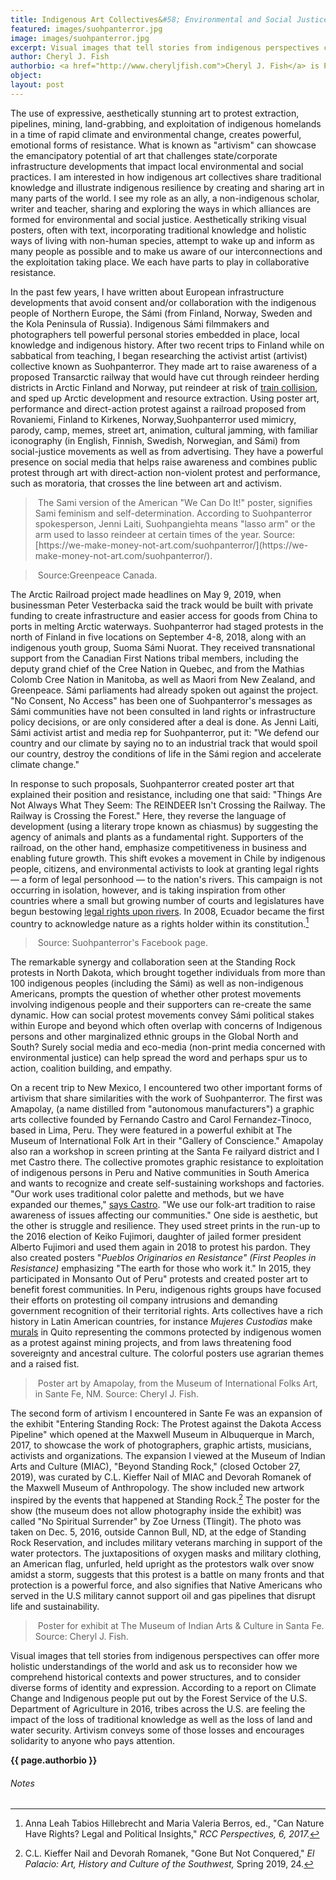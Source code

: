 ```yaml
---
title: Indigenous Art Collectives&#58; Environmental and Social Justice Protests Through Artvism and Direct-Action Protest
featured: images/suohpanterror.jpg
image: images/suohpanterror.jpg
excerpt: Visual images that tell stories from indigenous perspectives can offer more holistic understandings of the world and ask us to reconsider how we comprehend historical contexts and power structures, and to consider diverse forms of identity and expression.
author: Cheryl J. Fish
authorbio: <a href="http://www.cheryljfish.com">Cheryl J. Fish</a> is Professor of English, Borough of Manhattan Community College, City University of New York, and Docent Lecturer, Dept. of Cultures, University of Helsinki. Follow her on twitter at <a href="https://twitter.com/CherylJoyFish">cheryljoyfish</a>.
object:
layout: post
---
```


The use of expressive, aesthetically stunning art to protest extraction, pipelines, mining, land-grabbing, and exploitation of indigenous homelands in a time of rapid climate and environmental change, creates powerful, emotional forms of resistance. What is known as &quot;artivism&quot; can showcase the emancipatory potential of art that challenges state/corporate infrastructure developments that impact local environmental and social practices. I am interested in how indigenous art collectives share traditional knowledge and illustrate indigenous resilience by creating and sharing art in many parts of the world. I see my role as an ally, a non-indigenous scholar, writer and teacher, sharing and exploring the ways in which alliances are formed for environmental and social justice. Aesthetically striking visual posters, often with text, incorporating traditional knowledge and holistic ways of living with non-human species, attempt to wake up and inform as many people as possible and to make us aware of our interconnections and the exploitation taking place. We each have parts to play in collaborative resistance.

In the past few years, I have written about European infrastructure developments that avoid consent and/or collaboration with the indigenous people of Northern Europe, the Sámi (from Finland, Norway, Sweden and the Kola Peninsula of Russia). Indigenous Sámi filmmakers and photographers tell powerful personal stories embedded in place, local knowledge and indigenous history. After two recent trips to Finland while on sabbatical from teaching, I began researching the activist artist (artivist) collective known as Suohpanterror. They made art to raise awareness of a proposed Transarctic railway that would have cut through reindeer herding districts in Arctic Finland and Norway, put reindeer at risk of [train collision](https://newsinteractives.cbc.ca/longform/the-arctic-railway), and sped up Arctic development and resource extraction. Using poster art, performance and direct-action protest against a railroad proposed from Rovaniemi, Finland to Kirkenes, Norway,Suohpanterror used mimicry, parody, camp, memes, street art, animation, cultural jamming, with familiar iconography (in English, Finnish, Swedish, Norwegian, and Sámi) from social-justice movements as well as from advertising. They have a powerful presence on social media that helps raise awareness and combines public protest through art with direct-action non-violent protest and performance, such as moratoria, that crosses the line between art and activism.

><img class="image feature" src="{{ site.baseurl }}/assets/images/suohpanterror.jpg" alt="">
>The Sami version of the American &quot;We Can Do It!&quot; poster, signifies Sami feminism and self-determination. According to Suohpanterror spokesperson, Jenni Laiti, Suohpangiehta means &quot;lasso arm&quot; or the arm used to lasso reindeer at certain times of the year. Source: [https://we-make-money-not-art.com/suohpanterror/](https://we-make-money-not-art.com/suohpanterror/).

><img class="image feature" src="{{ site.baseurl }}/assets/images/finland-rally.jpg" alt="">
>Source:Greenpeace Canada.

The Arctic Railroad project made headlines on May 9, 2019, when businessman Peter Vesterbacka said the track would be built with private funding to create infrastructure and easier access for goods from China to ports in melting Arctic waterways. Suohpanterror had staged protests in the north of Finland in five locations on September 4-8, 2018, along with an indigenous youth group, Suoma Sámi Nuorat. They received transnational support from the Canadian First Nations tribal members, including the deputy grand chief of the Cree Nation in Quebec, and from the Mathias Colomb Cree Nation in Manitoba, as well as Maori from New Zealand, and Greenpeace. Sámi parliaments had already spoken out against the project. &quot;No Consent, No Access&quot; has been one of Suohpanterror&#39;s messages as Sámi communities have not been consulted in land rights or infrastructure policy decisions, or are only considered after a deal is done. As Jenni Laiti, Sámi activist artist and media rep for Suohpanterror, put it: &quot;We defend our country and our climate by saying no to an industrial track that would spoil our country, destroy the conditions of life in the Sámi region and accelerate climate change.&quot;

In response to such proposals, Suohpanterror created poster art that explained their position and resistance, including one that said: &quot;Things Are Not Always What They Seem: The REINDEER Isn&#39;t Crossing the Railway. The Railway is Crossing the Forest.&quot; Here, they reverse the language of development (using a literary trope known as chiasmus) by suggesting the agency of animals and plants as a fundamental right. Supporters of the railroad, on the other hand, emphasize competitiveness in business and enabling future growth. This shift evokes a movement in Chile by indigenous people, citizens, and environmental activists to look at granting legal rights — a form of legal personhood — to the nation&#39;s rivers. This campaign is not occurring in isolation, however, and is taking inspiration from other countries where a small but growing number of courts and legislatures have begun bestowing [legal rights upon rivers](https://e360.yale.edu/features/should-rivers-have-rights-a-growing-movement-says-its-about-time). In 2008, Ecuador became the first country to acknowledge nature as a rights holder within its constitution.[^2f41]

><img class="image feature" src="{{ site.baseurl }}/assets/images/reindeer-crossing.jpg" alt="">
>Source: Suohpanterror&#39;s Facebook page.

The remarkable synergy and collaboration seen at the Standing Rock protests in North Dakota, which brought together individuals from more than 100 indigenous peoples (including the Sámi) as well as non-indigenous Americans, prompts the question of whether other protest movements involving indigenous people and their supporters can re-create the same dynamic. How can social protest movements convey Sámi political stakes within Europe and beyond which often overlap with concerns of Indigenous persons and other marginalized ethnic groups in the Global North and South? Surely social media and eco-media (non-print media concerned with environmental justice) can help spread the word and perhaps spur us to action, coalition building, and empathy.

On a recent trip to New Mexico, I encountered two other important forms of artivism that share similarities with the work of Suohpanterror. The first was Amapolay, (a name distilled from &quot;autonomous manufacturers&quot;) a graphic arts collective founded by Fernando Castro and Carol Fernandez-Tinoco, based in Lima, Peru. They were featured in a powerful exhibit at The Museum of International Folk Art in their &quot;Gallery of Conscience.&quot; Amapolay also ran a workshop in screen printing at the Santa Fe railyard district and I met Castro there. The collective promotes graphic resistance to exploitation of indigenous persons in Peru and Native communities in South America and wants to recognize and create self-sustaining workshops and factories. &quot;Our work uses traditional color palette and methods, but we have expanded our themes,&quot; [says Castro](https://folkartmarket.org/artist/carol-fernandez-tinoco/). &quot;We use our folk-art tradition to raise awareness of issues affecting our communities.&quot; One side is aesthetic, but the other is struggle and resilience. They used street prints in the run-up to the 2016 election of Keiko Fujimori, daughter of jailed former president Alberto Fujimori and used them again in 2018 to protest his pardon. They also created posters &quot;_Pueblos Originarios en Resistance&quot; (First Peoples in Resistance)_ emphasizing &quot;The earth for those who work it.&quot; In 2015, they participated in Monsanto Out of Peru&quot; protests and created poster art to benefit forest communities. In Peru, indigenous rights groups have focused their efforts on protesting oil company intrusions and demanding government recognition of their territorial rights. Arts collectives have a rich history in Latin American countries, for instance _Mujeres Custodias_ make [murals](https://www.monacaron.com/artivism#slideshow-0) in Quito representing the commons protected by indigenous women as a protest against mining projects, and from laws threatening food sovereignty and ancestral culture. The colorful posters use agrarian themes and a raised fist.

><img class="image feature" src="{{ site.baseurl }}/assets/images/amapolay.jpg" alt="">
>Poster art by Amapolay, from the Museum of International Folks Art, in Sante Fe, NM. Source: Cheryl J. Fish.

The second form of artivism I encountered in Sante Fe was an expansion of the exhibit &quot;Entering Standing Rock: The Protest against the Dakota Access Pipeline&quot; which opened at the Maxwell Museum in Albuquerque in March, 2017, to showcase the work of photographers, graphic artists, musicians, activists and organizations. The expansion I viewed at the Museum of Indian Arts and Culture (MIAC), &quot;Beyond Standing Rock,&quot; (closed October 27, 2019), was curated by C.L. Kieffer Nail of MIAC and Devorah Romanek of the Maxwell Museum of Anthropology. The show included new artwork inspired by the events that happened at Standing Rock.[^078e] The poster for the show (the museum does not allow photography inside the exhibit) was called &quot;No Spiritual Surrender&quot; by Zoe Urness (Tlingit). The photo was taken on Dec. 5, 2016, outside Cannon Bull, ND, at the edge of Standing Rock Reservation, and includes military veterans marching in support of the water protectors. The juxtapositions of oxygen masks and military clothing, an American flag, unfurled, held upright as the protestors walk over snow amidst a storm, suggests that this protest is a battle on many fronts and that protection is a powerful force, and also signifies that Native Americans who served in the U.S military cannot support oil and gas pipelines that disrupt life and sustainability.

><img class="image feature" src="{{ site.baseurl }}/assets/images/standing-rock.jpg" alt="">
>Poster for exhibit at The Museum of Indian Arts &amp; Culture in Santa Fe. Source: Cheryl J. Fish.

Visual images that tell stories from indigenous perspectives can offer more holistic understandings of the world and ask us to reconsider how we comprehend historical contexts and power structures, and to consider diverse forms of identity and expression. According to a report on Climate Change and Indigenous people put out by the Forest Service of the U.S. Department of Agriculture in 2016, tribes across the U.S. are feeling the impact of the loss of traditional knowledge as well as the loss of land and water security. Artivism conveys some of those losses and encourages solidarity to anyone who pays attention.


**{{ page.authorbio }}**
###### Notes

[^2f41]: Anna Leah Tabios Hillebrecht and Maria Valeria Berros, ed., &quot;Can Nature Have Rights? Legal and Political Insights,&quot; _RCC Perspectives, 6, 2017._
[^078e]: C.L. Kieffer Nail and Devorah Romanek, &quot;Gone But Not Conquered,&quot; _El Palacio: Art, History and Culture of the Southwest,_ Spring 2019, 24.
